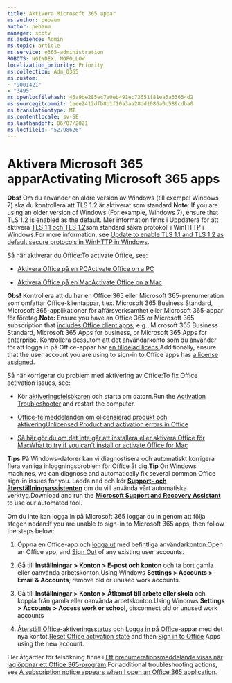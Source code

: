 ```yaml
---
title: Aktivera Microsoft 365 appar
ms.author: pebaum
author: pebaum
manager: scotv
ms.audience: Admin
ms.topic: article
ms.service: o365-administration
ROBOTS: NOINDEX, NOFOLLOW
localization_priority: Priority
ms.collection: Adm_O365
ms.custom:
- "9001421"
- "3495"
ms.openlocfilehash: 46a9be285ec7e0eb491ec73651f81ea5a33654d2
ms.sourcegitcommit: 1eee2412dfb8b1f10a3aa28dd1086a0c589cdba0
ms.translationtype: MT
ms.contentlocale: sv-SE
ms.lasthandoff: 06/07/2021
ms.locfileid: "52798626"
---
```

# <a name="activating-microsoft-365-apps"></a><span data-ttu-id="38951-102">Aktivera Microsoft 365 appar</span><span class="sxs-lookup"><span data-stu-id="38951-102">Activating Microsoft 365 apps</span></span>

<span data-ttu-id="38951-103">**Obs!** Om du använder en äldre version av Windows (till exempel Windows 7) ska du kontrollera att TLS 1.2 är aktiverat som standard.</span><span class="sxs-lookup"><span data-stu-id="38951-103">**Note**: If you are using an older version of Windows (For example, Windows 7), ensure that TLS 1.2 is enabled as the default.</span></span> <span data-ttu-id="38951-104">Mer information finns i Uppdatera för att aktivera [TLS 1.1 och TLS 1.2](https://support.microsoft.com/topic/update-to-enable-tls-1-1-and-tls-1-2-as-default-secure-protocols-in-winhttp-in-windows-c4bd73d2-31d7-761e-0178-11268bb10392)som standard säkra protokoll i WinHTTP i Windows.</span><span class="sxs-lookup"><span data-stu-id="38951-104">For more information, see [Update to enable TLS 1.1 and TLS 1.2 as default secure protocols in WinHTTP in Windows](https://support.microsoft.com/topic/update-to-enable-tls-1-1-and-tls-1-2-as-default-secure-protocols-in-winhttp-in-windows-c4bd73d2-31d7-761e-0178-11268bb10392).</span></span>

<span data-ttu-id="38951-105">Så här aktiverar du Office:</span><span class="sxs-lookup"><span data-stu-id="38951-105">To activate Office, see:</span></span>

- [<span data-ttu-id="38951-106">Aktivera Office på en PC</span><span class="sxs-lookup"><span data-stu-id="38951-106">Activate Office on a PC</span></span>](https://support.office.com/article/activate-office-5bd38f38-db92-448b-a982-ad170b1e187e) 

- [<span data-ttu-id="38951-107">Aktivera Office på en Mac</span><span class="sxs-lookup"><span data-stu-id="38951-107">Activate Office on a Mac</span></span>](https://support.office.com/article/activate-office-for-mac-7f6646b1-bb14-422a-9ad4-a53410fcefb2)

<span data-ttu-id="38951-108">**Obs!**  Kontrollera att du har en Office 365 eller [](https://support.office.com/article/28cbc8cf-1332-4f04-9123-9b660abb629e)Microsoft 365-prenumeration som omfattar Office-klientappar, t.ex. Microsoft 365 Business Standard, Microsoft 365-applikationer för affärsverksamhet eller Microsoft 365-appar för företag.</span><span class="sxs-lookup"><span data-stu-id="38951-108">**Note:**  Ensure you have an Office 365 or Microsoft 365 subscription that [includes Office client apps](https://support.office.com/article/28cbc8cf-1332-4f04-9123-9b660abb629e), e.g., Microsoft 365 Business Standard, Microsoft 365 Apps for business, or Microsoft 365 Apps for enterprise.</span></span> <span data-ttu-id="38951-109">Kontrollera dessutom att det användarkonto som du använder för att logga in på Office-appar har [en tilldelad licens.](/microsoft-365/admin/manage/assign-licenses-to-users)</span><span class="sxs-lookup"><span data-stu-id="38951-109">Additionally, ensure that the user account you are using to sign-in to Office apps has [a license assigned](/microsoft-365/admin/manage/assign-licenses-to-users).</span></span>

<span data-ttu-id="38951-110">Så här korrigerar du problem med aktivering av Office:</span><span class="sxs-lookup"><span data-stu-id="38951-110">To fix Office activation issues, see:</span></span>

- <span data-ttu-id="38951-111">Kör [aktiveringsfelsökaren](https://aka.ms/SARA-OfficeActivation-Alchemy) och starta om datorn.</span><span class="sxs-lookup"><span data-stu-id="38951-111">Run the [Activation Troubleshooter](https://aka.ms/SARA-OfficeActivation-Alchemy) and restart the computer.</span></span>
- [<span data-ttu-id="38951-112">Office-felmeddelanden om olicensierad produkt och aktivering</span><span class="sxs-lookup"><span data-stu-id="38951-112">Unlicensed Product and activation errors in Office</span></span>](https://support.office.com/article/unlicensed-product-and-activation-errors-in-office-0d23d3c0-c19c-4b2f-9845-5344fedc4380)

- [<span data-ttu-id="38951-113">Så här gör du om det inte går att installera eller aktivera Office för Mac</span><span class="sxs-lookup"><span data-stu-id="38951-113">What to try if you can't install or activate Office for Mac</span></span>](https://support.office.com/article/what-to-try-if-you-can-t-install-or-activate-office-for-mac-5efba2b4-b1e6-4e5f-bf3c-6ab945d03dea)

<span data-ttu-id="38951-114">**Tips** På Windows-datorer kan vi diagnostisera och automatiskt korrigera flera vanliga inloggningsproblem för Office åt dig.</span><span class="sxs-lookup"><span data-stu-id="38951-114">**Tip** On Windows machines, we can diagnose and automatically fix several common Office sign-in issues for you.</span></span> <span data-ttu-id="38951-115">Ladda ned och kör **[Support- och återställningsassistenten](https://aka.ms/SaRA-OfficeSignInScenario)** om du vill använda vårt automatiska verktyg.</span><span class="sxs-lookup"><span data-stu-id="38951-115">Download and run the  **[Microsoft Support and Recovery Assistant](https://aka.ms/SaRA-OfficeSignInScenario)** to use our automated tool.</span></span>

<span data-ttu-id="38951-116">Om du inte kan logga in på Microsoft 365 loggar du in genom att följa stegen nedan:</span><span class="sxs-lookup"><span data-stu-id="38951-116">If you are unable to sign-in to Microsoft 365 apps, then follow the steps below:</span></span>

1. <span data-ttu-id="38951-117">Öppna en Office-app och [logga ut](https://go.microsoft.com/fwlink/?linkid=2114082) med befintliga användarkonton.</span><span class="sxs-lookup"><span data-stu-id="38951-117">Open an Office app, and [Sign Out](https://go.microsoft.com/fwlink/?linkid=2114082) of any existing user accounts.</span></span>

2. <span data-ttu-id="38951-118">Gå till **Inställningar > Konton > E-post och konton** och ta bort gamla eller oanvända arbetskonton.</span><span class="sxs-lookup"><span data-stu-id="38951-118">Using Windows **Settings > Accounts > Email & Accounts**, remove old or unused work accounts.</span></span>

3. <span data-ttu-id="38951-119">Gå till **Inställningar > Konton > Åtkomst till arbete eller skola** och koppla från gamla eller oanvända arbetskonton.</span><span class="sxs-lookup"><span data-stu-id="38951-119">Using Windows **Settings > Accounts > Access work or school**, disconnect old or unused work accounts</span></span>

4. <span data-ttu-id="38951-120">[Återställ Office-aktiveringsstatus](/office365/troubleshoot/activation/reset-office-365-proplus-activation-state) och [Logga in på Office](https://support.office.com/article/sign-in-to-office-b9582171-fd1f-4284-9846-bdd72bb28426)-appar med det nya kontot.</span><span class="sxs-lookup"><span data-stu-id="38951-120">[Reset Office activation state](/office365/troubleshoot/activation/reset-office-365-proplus-activation-state) and then [Sign in to Office](https://support.office.com/article/sign-in-to-office-b9582171-fd1f-4284-9846-bdd72bb28426) Apps using the new account.</span></span>

<span data-ttu-id="38951-121">Fler åtgärder för felsökning finns i [Ett prenumerationsmeddelande visas när jag öppnar ett Office 365-program](https://support.office.com/article/a-subscription-notice-appears-when-i-open-an-office-365-application-4cabe32c-f594-4c0e-9191-3d3ade10cceb).</span><span class="sxs-lookup"><span data-stu-id="38951-121">For additional troubleshooting actions, see [A subscription notice appears when I open an Office 365 application](https://support.office.com/article/a-subscription-notice-appears-when-i-open-an-office-365-application-4cabe32c-f594-4c0e-9191-3d3ade10cceb).</span></span>
